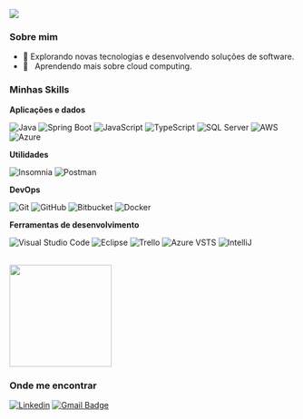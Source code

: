 ![](https://komarev.com/ghpvc/?username=iuricode&color=006bed)

<h3>Sobre mim</h3>

- 🤔 Explorando novas tecnologias e desenvolvendo soluções de software.
- 🌱 &nbsp; Aprendendo mais sobre cloud computing.

<h3>Minhas Skills</h3>

**Aplicações e dados**

![Java](https://img.shields.io/badge/-Java-333333?style=flat&logo=Java&logoColor=007396)
![Spring Boot](https://img.shields.io/badge/-SrpingBoot-333333?style=flat&logo=SpringBoot)
![JavaScript](https://img.shields.io/badge/-JavaScript-333333?style=flat&logo=javascript)
![TypeScript](https://img.shields.io/badge/-TypeScript-333333?style=flat&logo=typescript)
![SQL Server](https://img.shields.io/badge/-SQL-333333?style=flat&logo=sql)
![AWS](https://img.shields.io/badge/-AWS-333333?style=flat&logo=AWS)
![Azure](https://img.shields.io/badge/-Azure-333333?style=flat&logo=Azure)


**Utilidades**

![Insomnia](https://img.shields.io/badge/-Insomnia-333333?style=flat&logo=insomnia)
![Postman](https://img.shields.io/badge/-Postman-333333?style=flat&logo=postman)

**DevOps**

![Git](https://img.shields.io/badge/-Git-333333?style=flat&logo=git)
![GitHub](https://img.shields.io/badge/-GitHub-333333?style=flat&logo=github)
![Bitbucket](https://img.shields.io/badge/-Bitbucket-333333?style=flat&logo=bitbucket)
![Docker](https://img.shields.io/badge/-Docker-333333?style=flat&logo=docker)

**Ferramentas de desenvolvimento**

![Visual Studio Code](https://img.shields.io/badge/-Visual%20Studio%20Code-333333?style=flat&logo=visual-studio-code&logoColor=007ACC)
![Eclipse](https://img.shields.io/badge/-Eclipse-333333?style=flat&logo=eclipse-ide&logoColor=2C2255)
![Trello](https://img.shields.io/badge/-Trello-333333?style=flat&logo=trello&logoColor=007ACC)
![Azure VSTS](https://img.shields.io/badge/-Azure-333333?style=flat&logo=Azure&logoColor=007ACC)
![IntelliJ](https://img.shields.io/badge/-IntelliJ-333333?style=flat&logo=IntelliJ&logoColor=007ACC)

<br/>

<a href="https://github.com/wsLima" title="Perfil do Iuri">
  <img height="180em" src="https://github-readme-stats.vercel.app/api?username=wsLima&theme=dracula&show_icons=true" />
</a>

<h3>Onde me encontrar</h3>

[![Linkedin](https://img.shields.io/badge/-Kennedy-Lima-blue?style=flat-square&logo=Linkedin&logoColor=white&link=https://www.linkedin.com/in/kennedy-lima-842b4612a/)](https://www.linkedin.com/in/kennedy-lima-842b4612a/)
[![Gmail Badge](https://img.shields.io/badge/-kennedy.wslima@gmail.com-006bed?style=flat-square&logo=Gmail&logoColor=white&link=mailto:kennedy.wslima@gmail.com)](kennedy.wslima@gmail.com)
